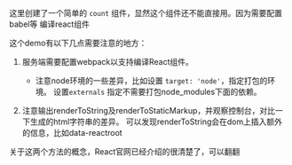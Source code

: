 这里创建了一个简单的 `count` 组件，显然这个组件还不能直接用。因为需要配置babel等
编译react组件


这个demo有以下几点需要注意的地方：

1. 服务端需要配置webpack以支持编译React组件。
    - 注意node环境的一些差异，比如设置 `target: 'node'`，指定打包的环境。 设置`externals`
    指定不需要打包node_modules下面的依赖。

2. 注意输出renderToString及renderToStaticMarkup，并观察控制台，对比一下生成的html字符串的差异。
    可以发现renderToString会在dom上插入额外的信息，比如data-reactroot

关于这两个方法的概念，React官网已经介绍的很清楚了，可以翻翻
